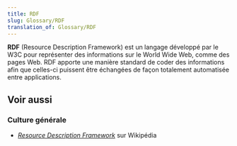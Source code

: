 ```yaml
---
title: RDF
slug: Glossary/RDF
translation_of: Glossary/RDF
---
```


**RDF** (Resource Description Framework) est un langage développé par le W3C pour représenter des informations sur le World Wide Web, comme des pages Web. RDF apporte une manière standard de coder des informations afin que celles-ci puissent être échangées de façon totalement automatisée entre applications.

## Voir aussi

### Culture générale

- [<i lang="en">Resource Description Framework</i>](https://fr.wikipedia.org/wiki/Resource_Description_Framework) sur Wikipédia
